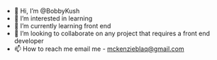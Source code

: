 - 👋 Hi, I’m @BobbyKush
- 👀 I’m interested in learning
- 🌱 I’m currently learning front end
- 💞️ I’m looking to collaborate on any project that requires a front end developer
- 📫 How to reach me email me - mckenzieblaq@gmail.com

<!---
BobbyKush/BobbyKush is a ✨ special ✨ repository because its `README.md` (this file) appears on your GitHub profile.
You can click the Preview link to take a look at your changes.
--->

